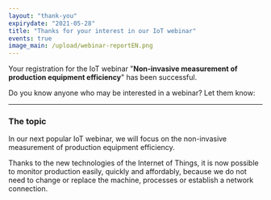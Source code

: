 ```yaml
---
layout: "thank-you"
expirydate: "2021-05-28"
title: "Thanks for your interest in our IoT webinar"
events: true
image_main: /upload/webinar-reportEN.png
---
```


Your registration for the IoT webinar "**Non-invasive measurement of production equipment efficiency**" has been successful.

Do you know anyone who may be interested in a webinar? Let them know:
<div class="addthis_inline_share_toolbox pb-30" data-url="https://www.hardwario.com/events/2021-04-29-webinar-industry/" data-title="[IoT webinar] Non-invasive measurement of production equipment efficiency" data-description="I'm attending HARDWARIO's IoT webinar about Non-invasive measurement of production equipment efficiency"></div>

<hr class = "mb-30"/>

<h3 class = "mb-20">The topic</h3>

<p>In our next popular IoT webinar, we will focus on the non-invasive measurement of production equipment efficiency.</p>

<p>Thanks to the new technologies of the Internet of Things, it is now possible to monitor production easily, quickly and affordably, because we do not need to change or replace the machine, processes or establish a network connection.</p> 